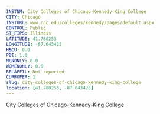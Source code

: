 ```yaml
---
INSTNM: City Colleges of Chicago-Kennedy-King College
CITY: Chicago
INSTURL: www.ccc.edu/colleges/kennedy/pages/default.aspx
CONTROL: Public
ST_FIPS: Illinois
LATITUDE: 41.780253
LONGITUDE: -87.643425
HBCU: 0.0
PBI: 1.0
MENONLY: 0.0
WOMENONLY: 0.0
RELAFFIL: Not reported
CURROPER: 1
slug: city-colleges-of-chicago-kennedy-king-college
location: [41.780253, -87.643425]
---
```

City Colleges of Chicago-Kennedy-King College